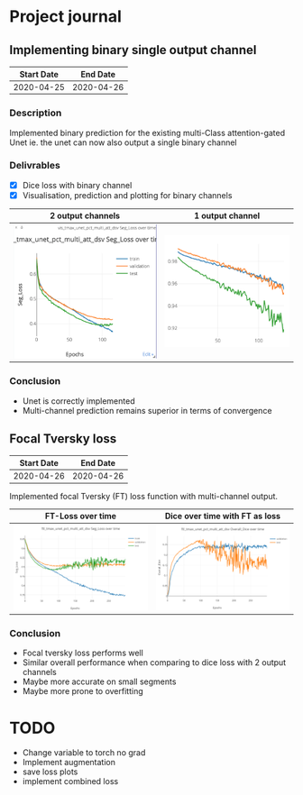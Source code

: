 # Project journal
## Implementing binary single output channel

|Start Date|End Date  |
|----------|----------|
|2020-04-25|2020-04-26|

### Description

Implemented binary prediction for the existing multi-Class attention-gated Unet
ie. the unet can now also output a single binary channel

### Delivrables

- [x] Dice loss with binary channel
- [x] Visualisation, prediction and plotting for binary channels

|2 output channels|1 output channel  |
|----------|----------|
|![2 Output Channels Dice Loss](./static/journal/dual_output_channel_loss.png "Dual output channel loss") | ![1 Output Channel Dice Loss](./static/journal/single_output_channel_loss.png "Single output channel loss")|

### Conclusion

- Unet is correctly implemented
- Multi-channel prediction remains superior in terms of convergence  

## Focal Tversky loss

|Start Date|End Date  |
|----------|----------|
|2020-04-26|2020-04-26|

Implemented focal Tversky (FT) loss function with multi-channel output.  

|FT-Loss over time|Dice over time with FT as loss  |
|----------|----------|
|![FT-Loss](./static/journal/focal_tversky_loss_over_time.svg "FT-Loss over time") | ![FT-Dice](./static/journal/focal_tversky_dice_over_time.svg "Dice over time with FT as loss")|

### Conclusion

- Focal tversky loss performs well
- Similar overall performance when comparing to dice loss with 2 output channels
- Maybe more accurate on small segments
- Maybe more prone to overfitting


# TODO

- Change variable to torch no grad
- Implement augmentation
- save loss plots
- implement combined loss
